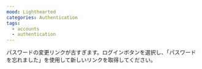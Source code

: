 ```yaml
---
mood: Lighthearted
categories: Authentication
tags:
  - accounts
  - authentication
---
```

パスワードの変更リンクが古すぎます。ログインボタンを選択し、「パスワードを忘れました」を使用して新しいリンクを取得してください。